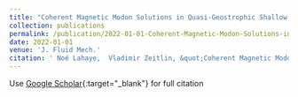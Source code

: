 ```yaml
---
title: "Coherent Magnetic Modon Solutions in Quasi-Geostrophic Shallow Water Magnetohydrodynamics"
collection: publications
permalink: /publication/2022-01-01-Coherent-Magnetic-Modon-Solutions-in-Quasi-Geostrophic-Shallow-Water-Magnetohydrodynamics
date: 2022-01-01
venue: 'J. Fluid Mech.'
citation: ' Noé Lahaye,  Vladimir Zeitlin, &quot;Coherent Magnetic Modon Solutions in Quasi-Geostrophic Shallow Water Magnetohydrodynamics.&quot; J. Fluid Mech., 2022.'
---
```

Use [Google Scholar](https://scholar.google.com/scholar?q=Coherent+Magnetic+Modon+Solutions+in+Quasi+Geostrophic+Shallow+Water+Magnetohydrodynamics){:target="_blank"} for full citation
